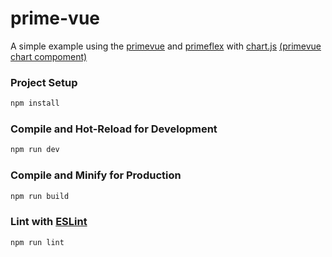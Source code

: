 # prime-vue


A simple example using the [primevue](https://primevue.org/) and [primeflex](https://primeflex.org/) with [chart.js](https://www.chartjs.org/) [(primevue chart compoment)](https://primevue.org/chart/)

### Project Setup
```sh
npm install
```

### Compile and Hot-Reload for Development
```sh
npm run dev
```

### Compile and Minify for Production
```sh
npm run build
```

### Lint with [ESLint](https://eslint.org/)
```sh
npm run lint
```

